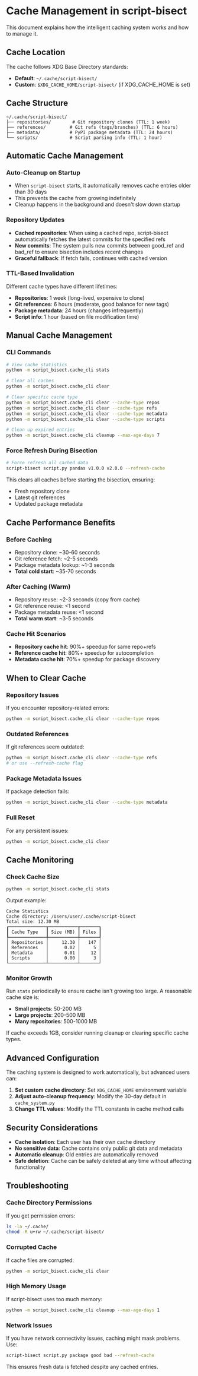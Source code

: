 # Cache Management in script-bisect

This document explains how the intelligent caching system works and how to manage it.

## Cache Location

The cache follows XDG Base Directory standards:

- **Default**: `~/.cache/script-bisect/`
- **Custom**: `$XDG_CACHE_HOME/script-bisect/` (if XDG_CACHE_HOME is set)

## Cache Structure

```
~/.cache/script-bisect/
├── repositories/        # Git repository clones (TTL: 1 week)
├── references/         # Git refs (tags/branches) (TTL: 6 hours)
├── metadata/           # PyPI package metadata (TTL: 24 hours)
└── scripts/            # Script parsing info (TTL: 1 hour)
```

## Automatic Cache Management

### Auto-Cleanup on Startup
- When `script-bisect` starts, it automatically removes cache entries older than 30 days
- This prevents the cache from growing indefinitely
- Cleanup happens in the background and doesn't slow down startup

### Repository Updates
- **Cached repositories**: When using a cached repo, script-bisect automatically fetches the latest commits for the specified refs
- **New commits**: The system pulls new commits between good_ref and bad_ref to ensure bisection includes recent changes
- **Graceful fallback**: If fetch fails, continues with cached version

### TTL-Based Invalidation
Different cache types have different lifetimes:
- **Repositories**: 1 week (long-lived, expensive to clone)
- **Git references**: 6 hours (moderate, good balance for new tags)
- **Package metadata**: 24 hours (changes infrequently)
- **Script info**: 1 hour (based on file modification time)

## Manual Cache Management

### CLI Commands

```bash
# View cache statistics
python -m script_bisect.cache_cli stats

# Clear all caches
python -m script_bisect.cache_cli clear

# Clear specific cache type
python -m script_bisect.cache_cli clear --cache-type repos
python -m script_bisect.cache_cli clear --cache-type refs
python -m script_bisect.cache_cli clear --cache-type metadata
python -m script_bisect.cache_cli clear --cache-type scripts

# Clean up expired entries
python -m script_bisect.cache_cli cleanup --max-age-days 7
```

### Force Refresh During Bisection

```bash
# Force refresh all cached data
script-bisect script.py pandas v1.0.0 v2.0.0 --refresh-cache
```

This clears all caches before starting the bisection, ensuring:
- Fresh repository clone
- Latest git references
- Updated package metadata

## Cache Performance Benefits

### Before Caching
- Repository clone: ~30-60 seconds
- Git reference fetch: ~2-5 seconds
- Package metadata lookup: ~1-3 seconds
- **Total cold start**: ~35-70 seconds

### After Caching (Warm)
- Repository reuse: ~2-3 seconds (copy from cache)
- Git reference reuse: <1 second
- Package metadata reuse: <1 second
- **Total warm start**: ~3-5 seconds

### Cache Hit Scenarios
- **Repository cache hit**: 90%+ speedup for same repo+refs
- **Reference cache hit**: 80%+ speedup for autocompletion
- **Metadata cache hit**: 70%+ speedup for package discovery

## When to Clear Cache

### Repository Issues
If you encounter repository-related errors:
```bash
python -m script_bisect.cache_cli clear --cache-type repos
```

### Outdated References
If git references seem outdated:
```bash
python -m script_bisect.cache_cli clear --cache-type refs
# or use --refresh-cache flag
```

### Package Metadata Issues
If package detection fails:
```bash
python -m script_bisect.cache_cli clear --cache-type metadata
```

### Full Reset
For any persistent issues:
```bash
python -m script_bisect.cache_cli clear
```

## Cache Monitoring

### Check Cache Size
```bash
python -m script_bisect.cache_cli stats
```

Output example:
```
Cache Statistics
Cache directory: /Users/user/.cache/script-bisect
Total size: 12.30 MB
┏━━━━━━━━━━━━━━┳━━━━━━━━━━━┳━━━━━━━┓
┃ Cache Type   ┃ Size (MB) ┃ Files ┃
┡━━━━━━━━━━━━━━╇━━━━━━━━━━━╇━━━━━━━┩
│ Repositories │     12.30 │   147 │
│ References   │      0.02 │     5 │
│ Metadata     │      0.01 │    12 │
│ Scripts      │      0.00 │     3 │
└──────────────┴───────────┴───────┘
```

### Monitor Growth
Run `stats` periodically to ensure cache isn't growing too large. A reasonable cache size is:
- **Small projects**: 50-200 MB
- **Large projects**: 200-500 MB
- **Many repositories**: 500-1000 MB

If cache exceeds 1GB, consider running cleanup or clearing specific cache types.

## Advanced Configuration

The caching system is designed to work automatically, but advanced users can:

1. **Set custom cache directory**: Set `XDG_CACHE_HOME` environment variable
2. **Adjust auto-cleanup frequency**: Modify the 30-day default in `cache_system.py`
3. **Change TTL values**: Modify the TTL constants in cache method calls

## Security Considerations

- **Cache isolation**: Each user has their own cache directory
- **No sensitive data**: Cache contains only public git data and metadata
- **Automatic cleanup**: Old entries are automatically removed
- **Safe deletion**: Cache can be safely deleted at any time without affecting functionality

## Troubleshooting

### Cache Directory Permissions
If you get permission errors:
```bash
ls -la ~/.cache/
chmod -R u+rw ~/.cache/script-bisect/
```

### Corrupted Cache
If cache files are corrupted:
```bash
python -m script_bisect.cache_cli clear
```

### High Memory Usage
If script-bisect uses too much memory:
```bash
python -m script_bisect.cache_cli cleanup --max-age-days 1
```

### Network Issues
If you have network connectivity issues, caching might mask problems. Use:
```bash
script-bisect script.py package good bad --refresh-cache
```

This ensures fresh data is fetched despite any cached entries.

